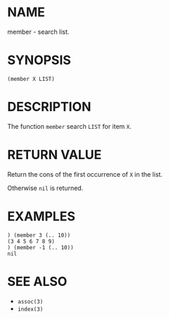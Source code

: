 # NAME
member - search list.

# SYNOPSIS

    (member X LIST)

# DESCRIPTION
The function `member` search `LIST` for item `X`.

# RETURN VALUE
Return the cons of the first occurrence of `X` in the list.

Otherwise `nil` is returned.

# EXAMPLES

    ) (member 3 (.. 10))
    (3 4 5 6 7 8 9)
    ) (member -1 (.. 10))
    nil

# SEE ALSO
- `assoc(3)`
- `index(3)`
